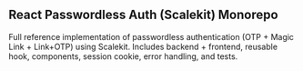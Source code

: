 ## React Passwordless Auth (Scalekit) Monorepo

Full reference implementation of passwordless authentication (OTP + Magic Link + Link+OTP) using Scalekit. Includes backend + frontend, reusable hook, components, session cookie, error handling, and tests.
